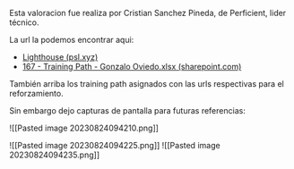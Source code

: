 Esta valoracion fue realiza por Cristian Sanchez Pineda, de Perficient, lider técnico.

La url la podemos encontrar aqui:

* [Lighthouse (psl.xyz)](https://lighthouse.psl.xyz/#/content/my-skills/technical-skills)
* [167 - Training Path - Gonzalo Oviedo.xlsx (sharepoint.com)](https://perficient.sharepoint.com/:x:/s/INT-LatamJavaHub/ERMABZoyRhRBk4Q0ZxC46bEBlAtx7Pjikz5jX3Lj0Gib5w?e=4%3AHEpaEn&fromShare=true&at=9&CID=7F8A0FDE-A1DE-4F15-A830-80F6AEBCCDB5&wdLOR=cE3DB3E53-B3AB-44AE-829A-5B8B96680132)

También arriba los training path asignados con las urls respectivas para el reforzamiento.

Sin embargo dejo capturas de pantalla para futuras referencias:

![[Pasted image 20230824094210.png]]

![[Pasted image 20230824094225.png]]
![[Pasted image 20230824094235.png]]


